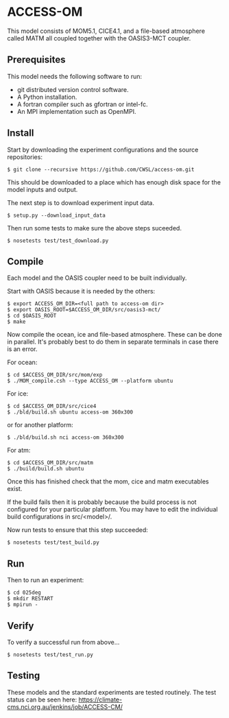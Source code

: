 ACCESS-OM
=========

This model consists of MOM5.1, CICE4.1, and a file-based atmosphere called MATM all coupled together with the OASIS3-MCT coupler.

Prerequisites
-------------

This model needs the following software to run:

* git distributed version control software.
* A Python installation.
* A fortran compiler such as gfortran or intel-fc.
* An MPI implementation such as OpenMPI.

Install
-------

Start by downloading the experiment configurations and the source repositories:

```
$ git clone --recursive https://github.com/CWSL/access-om.git
```

This should be downloaded to a place which has enough disk space for the model inputs and output.

The next step is to download experiment input data.

```
$ setup.py --download_input_data
```

Then run some tests to make sure the above steps suceeded.

```
$ nosetests test/test_download.py
```

Compile
-------

Each model and the OASIS coupler need to be built individually.

Start with OASIS because it is needed by the others:

```
$ export ACCESS_OM_DIR=<full path to access-om dir>
$ export OASIS_ROOT=$ACCESS_OM_DIR/src/oasis3-mct/
$ cd $OASIS_ROOT
$ make
```

Now compile the ocean, ice and file-based atmosphere. These can be done in parallel. It's probably best to do them in separate terminals in case there is an error.

For ocean:
```
$ cd $ACCESS_OM_DIR/src/mom/exp
$ ./MOM_compile.csh --type ACCESS_OM --platform ubuntu
```

For ice:
```
$ cd $ACCESS_OM_DIR/src/cice4
$ ./bld/build.sh ubuntu access-om 360x300
```
or for another platform:
```
$ ./bld/build.sh nci access-om 360x300
```

For atm:
```
$ cd $ACCESS_OM_DIR/src/matm
$ ./build/build.sh ubuntu
```

Once this has finished check that the mom, cice and matm executables exist.

If the build fails then it is probably because the build process is not configured for your particular platform. You may have to edit the individual build configurations in src/\<model\>/.

Now run tests to ensure that this step succeeded:

```
$ nosetests test/test_build.py
```

Run
---

Then to run an experiment:

    $ cd 025deg
    $ mkdir RESTART
    $ mpirun -


Verify
------

To verify a successful run from above...

```
$ nosetests test/test_run.py
```

Testing
-------

These models and the standard experiments are tested routinely. The test status can be seen here: https://climate-cms.nci.org.au/jenkins/job/ACCESS-CM/

